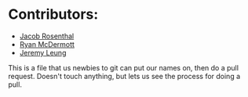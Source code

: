 # Contributors:


* [Jacob Rosenthal](https://github.com/jacobrosenthal/)
* [Ryan McDermott](http://twitter.com/blhack)
* [Jeremy Leung](https://github.com/uberschnitzel/)


This is a file that us newbies to git can put our names on, then do a pull request.  Doesn't touch anything, but lets us see the process for doing a pull.



